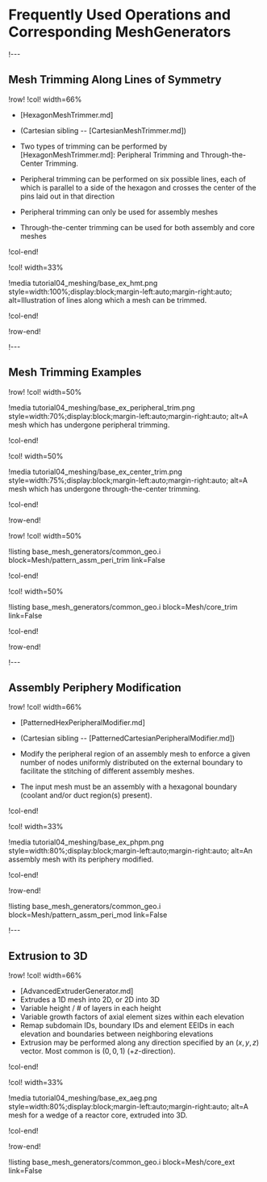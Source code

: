 # Frequently Used Operations and Corresponding MeshGenerators

!---

## Mesh Trimming Along Lines of Symmetry

!row!
!col! width=66%

- [HexagonMeshTrimmer.md]
- (Cartesian sibling -- [CartesianMeshTrimmer.md])

- Two types of trimming can be performed by [HexagonMeshTrimmer.md]: Peripheral Trimming and Through-the-Center Trimming.

- Peripheral trimming can be performed on six possible lines, each of which is parallel to a side of the hexagon and crosses the center of the pins laid out in that direction
- Peripheral trimming can only be used for assembly meshes
- Through-the-center trimming can be used for both assembly and core meshes

!col-end!

!col! width=33%

!media tutorial04_meshing/base_ex_hmt.png
       style=width:100%;display:block;margin-left:auto;margin-right:auto;
       alt=Illustration of lines along which a mesh can be trimmed.

!col-end!

!row-end!

!---

## Mesh Trimming Examples

!row!
!col! width=50%

!media tutorial04_meshing/base_ex_peripheral_trim.png
       style=width:70%;display:block;margin-left:auto;margin-right:auto;
       alt=A mesh which has undergone peripheral trimming.

!col-end!

!col! width=50%

!media tutorial04_meshing/base_ex_center_trim.png
       style=width:75%;display:block;margin-left:auto;margin-right:auto;
       alt=A mesh which has undergone through-the-center trimming.

!col-end!

!row-end!

!row!
!col! width=50%

!listing base_mesh_generators/common_geo.i
         block=Mesh/pattern_assm_peri_trim
         link=False

!col-end!

!col! width=50%

!listing base_mesh_generators/common_geo.i
         block=Mesh/core_trim
         link=False

!col-end!

!row-end!

!---

## Assembly Periphery Modification

!row!
!col! width=66%

- [PatternedHexPeripheralModifier.md]
- (Cartesian sibling -- [PatternedCartesianPeripheralModifier.md])

- Modify the peripheral region of an assembly mesh to enforce a given number of nodes uniformly distributed on the external boundary to facilitate the stitching of different assembly meshes.

- The input mesh must be an assembly with a hexagonal boundary (coolant and/or duct region(s) present).

!col-end!

!col! width=33%

!media tutorial04_meshing/base_ex_phpm.png
       style=width:80%;display:block;margin-left:auto;margin-right:auto;
       alt=An assembly mesh with its periphery modified.

!col-end!

!row-end!

!listing base_mesh_generators/common_geo.i
         block=Mesh/pattern_assm_peri_mod
         link=False

!---

## Extrusion to 3D

!row!
!col! width=66%

- [AdvancedExtruderGenerator.md]
- Extrudes a 1D mesh into 2D, or 2D into 3D
- Variable height / # of layers in each height
- Variable growth factors of axial element sizes within each elevation
- Remap subdomain IDs, boundary IDs and element EEIDs in each elevation and boundaries between neighboring elevations
- Extrusion may be performed along any direction specified by an $(x,y,z)$ vector. Most common is $(0,0,1)$ (+$z$-direction).

!col-end!

!col! width=33%

!media tutorial04_meshing/base_ex_aeg.png
       style=width:80%;display:block;margin-left:auto;margin-right:auto;
       alt=A mesh for a wedge of a reactor core, extruded into 3D.

!col-end!

!row-end!

!listing base_mesh_generators/common_geo.i
         block=Mesh/core_ext
         link=False
